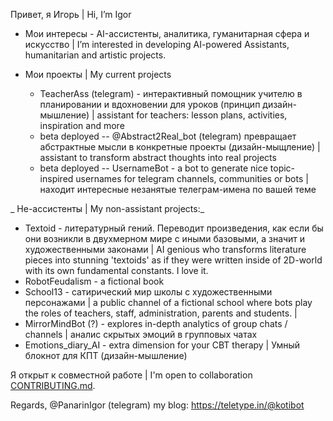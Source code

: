   Привет, я Игорь | Hi, I’m Igor 
- Мои интересы - AI-ассистенты, аналитика, гуманитарная сфера и искусство | I’m interested in developing AI-powered Assistants, humanitarian and artistic projects.

- Мои проекты | My current projects 
  * TeacherAss (telegram) - интерактивный помощник учителю в планировании и вдохновении для уроков (принцип дизайн-мышление) | assistant for teachers: lesson plans, activities, inspiration and more 
  * beta deployed -- @Abstract2Real_bot (telegram) превращает абстрактные мысли в конкретные проекты (дизайн-мыщление) |  assistant to transform abstract thoughts into real projects 
  * beta deployed -- UsernameBot - a bot to generate nice topic-inspired usernames for telegram channels, communities or bots | находит интересные незанятые телеграм-имена по вашей теме

_ Не-ассистенты | My non-assistant projects:_
  * Textoid - литературный гений. Переводит произведения, как если бы они возникли в двухмерном мире с иными базовыми, а значит и художественными законами | AI genious  who transforms literature pieces into stunning 'textoids' as if they were written inside of 2D-world with its own fundamental constants. I love it.
  * RobotFeudalism - a fictional book 
  * School13 - сатирический мир школы с художественными персонажами | a public channel of a fictional school where bots play the roles of teachers, staff, administration, parents and students. | 
  * MirrorMindBot (?) - explores in-depth analytics of group chats / channels | аналис скрытых эмоций в групповых чатах
  * Emotions_diary_AI - extra dimension for your CBT therapy | Умный блокнот для КПТ (дизайн-мышление)

Я открыт к совместной работе | I'm open to collaboration
[CONTRIBUTING.md](CONTRIBUTING.md).

Regards,
@PanarinIgor (telegram)
my blog: https://teletype.in/@kotibot
